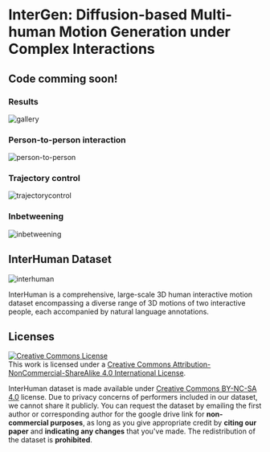# InterGen: Diffusion-based Multi-human Motion Generation under Complex Interactions

## Code comming soon!

### Results
![gallery](https://github.com/tr3e/InterGen/blob/main/gallery.gif)

### Person-to-person interaction
![person-to-person](https://github.com/tr3e/InterGen/blob/main/a2b.gif)

### Trajectory control
![trajectorycontrol](https://github.com/tr3e/InterGen/blob/main/trajectorycontrol.gif)

### Inbetweening
![inbetweening](https://github.com/tr3e/InterGen/blob/main/inbetweening.gif)

## InterHuman Dataset
![interhuman](https://github.com/tr3e/InterGen/blob/main/interhuman.gif)

InterHuman is a comprehensive, large-scale 3D human interactive motion dataset encompassing a diverse range of 3D motions of two interactive people, each accompanied by natural language annotations.


## Licenses
<a rel="license" href="http://creativecommons.org/licenses/by-nc-sa/4.0/"><img alt="Creative Commons License" style="border-width:0" src="https://i.creativecommons.org/l/by-nc-sa/4.0/80x15.png" /></a><br />This work is licensed under a <a rel="license" href="http://creativecommons.org/licenses/by-nc-sa/4.0/">Creative Commons Attribution-NonCommercial-ShareAlike 4.0 International License</a>.

InterHuman dataset is made available under [Creative Commons BY-NC-SA 4.0](https://creativecommons.org/licenses/by-nc-sa/4.0/legalcode) license. Due to privacy concerns of performers included in our dataset, we cannot share it publicly. You can request the dataset by emailing the first author or corresponding author for the google drive link for **non-commercial purposes**, as long as you give appropriate credit by **citing our paper** and **indicating any changes** that you've made. The redistribution of the dataset is **prohibited**.